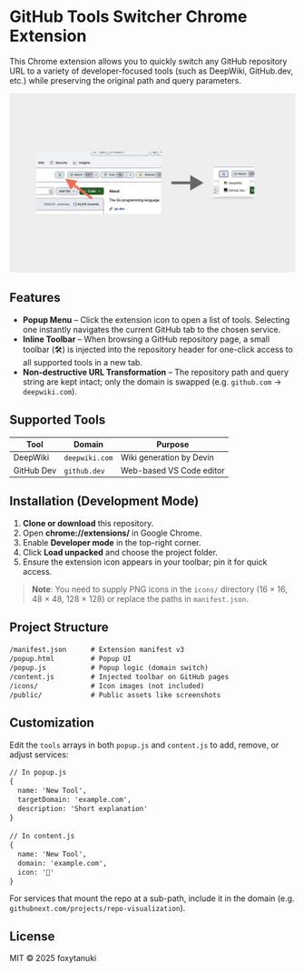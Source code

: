 # GitHub Tools Switcher Chrome Extension

This Chrome extension allows you to quickly switch any GitHub repository URL to a variety of developer-focused tools (such as DeepWiki, GitHub.dev, etc.) while preserving the original path and query parameters.

![screenshot](./public/extension_screenshot.png)

## Features

* **Popup Menu** – Click the extension icon to open a list of tools. Selecting one instantly navigates the current GitHub tab to the chosen service.
* **Inline Toolbar** – When browsing a GitHub repository page, a small toolbar (🛠️) is injected into the repository header for one-click access to all supported tools in a new tab.
* **Non-destructive URL Transformation** – The repository path and query string are kept intact; only the domain is swapped (e.g. `github.com` → `deepwiki.com`).

## Supported Tools

| Tool | Domain | Purpose |
|------|--------|---------|
| DeepWiki | `deepwiki.com` | Wiki generation by Devin |
| GitHub Dev | `github.dev` | Web-based VS Code editor |

## Installation (Development Mode)

1. **Clone or download** this repository.
2. Open **chrome://extensions/** in Google Chrome.
3. Enable **Developer mode** in the top-right corner.
4. Click **Load unpacked** and choose the project folder.
5. Ensure the extension icon appears in your toolbar; pin it for quick access.

> **Note**: You need to supply PNG icons in the `icons/` directory (16 × 16, 48 × 48, 128 × 128) or replace the paths in `manifest.json`.

## Project Structure

```
/manifest.json      # Extension manifest v3
/popup.html         # Popup UI
/popup.js           # Popup logic (domain switch)
/content.js         # Injected toolbar on GitHub pages
/icons/             # Icon images (not included)
/public/            # Public assets like screenshots
```

## Customization

Edit the `tools` arrays in both `popup.js` and `content.js` to add, remove, or adjust services:

```
// In popup.js
{
  name: 'New Tool',
  targetDomain: 'example.com',
  description: 'Short explanation'
}

// In content.js
{
  name: 'New Tool',
  domain: 'example.com',
  icon: '🔧'
}
```

For services that mount the repo at a sub-path, include it in the domain (e.g. `githubnext.com/projects/repo-visualization`).

## License

MIT © 2025 foxytanuki 
